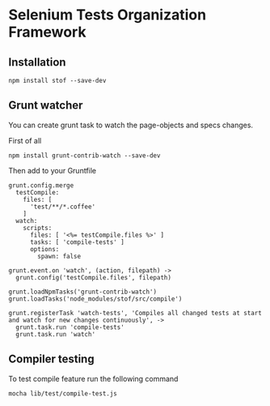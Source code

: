 # Selenium Tests Organization Framework 

## Installation
    npm install stof --save-dev


## Grunt watcher

You can create grunt task to watch the page-objects and specs changes.

First of all 

    npm install grunt-contrib-watch --save-dev

Then add to your Gruntfile

    grunt.config.merge
      testCompile:
        files: [
          'test/**/*.coffee'
        ]
      watch:
        scripts:
          files: [ '<%= testCompile.files %>' ]
          tasks: [ 'compile-tests' ]
          options:
            spawn: false
  
    grunt.event.on 'watch', (action, filepath) ->
      grunt.config('testCompile.files', filepath)
  
    grunt.loadNpmTasks('grunt-contrib-watch')
    grunt.loadTasks('node_modules/stof/src/compile')
  
    grunt.registerTask 'watch-tests', 'Compiles all changed tests at start and watch for new changes continuously', ->
      grunt.task.run 'compile-tests'
      grunt.task.run 'watch'


## Compiler testing

To test compile feature run the following command

    mocha lib/test/compile-test.js
